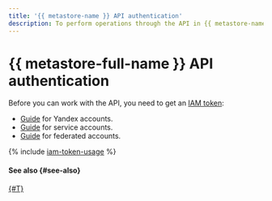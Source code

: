 ```yaml
---
title: '{{ metastore-name }} API authentication'
description: To perform operations through the API in {{ metastore-name }}, get an IAM token for your account.
---
```


# {{ metastore-full-name }} API authentication

Before you can work with the API, you need to get an [IAM token](../../iam/concepts/authorization/iam-token.md):

* [Guide](../../iam/operations/iam-token/create.md) for Yandex accounts.
* [Guide](../../iam/operations/iam-token/create-for-sa.md) for service accounts.
* [Guide](../../iam/operations/iam-token/create-for-federation.md) for federated accounts.

{% include [iam-token-usage](../../_includes/iam-token-usage.md) %}

#### See also {#see-also}

[{#T}](../../iam/concepts/users/accounts.md)
